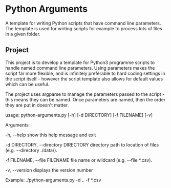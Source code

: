 # Python Arguments
A template for writing Python scripts that have command line parameters. The template is used for writing scripts for example to process lots of files in a given folder.

## Project
This project is to develop a template for Python3 programme scripts to handle named command line parameters. Using parameters makes the script far more flexible, and is infinitely preferable to hard coding settings in the script itself - however the script template also allows for default values which can be useful.

The project uses argparse to manage the parameters passed to the script - this means they can be named. Once parameters are named, then the order they are put in doesn't matter.

usage: python-arguments.py [-h] [-d DIRECTORY] [-f FILENAME] [-v]

Arguments:

  -h, --help            show this help message and exit

  -d DIRECTORY, --directory DIRECTORY
                        directory path to location of files (e.g. --directory ./data/).

  -f FILENAME, --file FILENAME
                        file name or wildcard (e.g. --file *.csv).

  -v, --version         displays the version number

  Example: ./python-arguments.py -d .. -f *.csv
